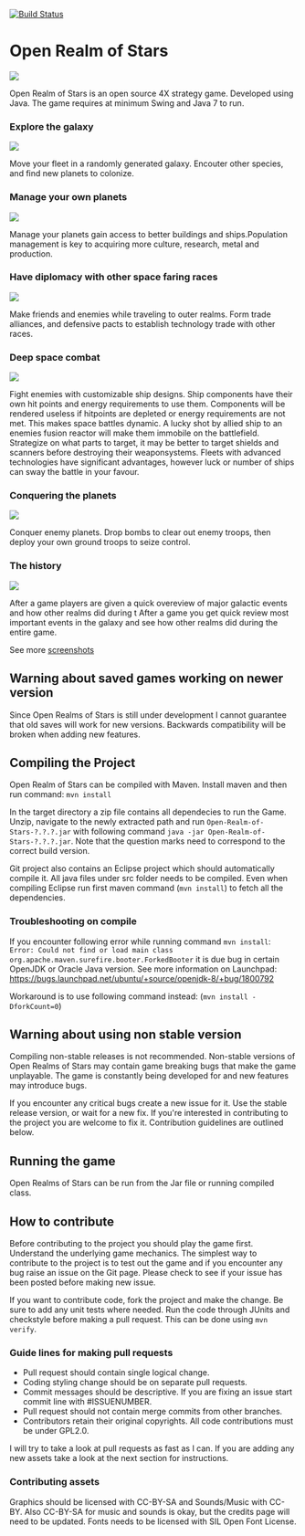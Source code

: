 [![Build Status](https://travis-ci.org/tuomount/Open-Realms-of-Stars.svg?branch=master)](https://travis-ci.org/tuomount/Open-Realms-of-Stars)

# Open Realm of Stars

![](https://github.com/tuomount/Open-Realms-of-Stars/raw/master/src/main/resources/resources/images/oros-logo128.png)

Open Realm of Stars is an open source 4X strategy game. Developed 
using Java. The game requires at minimum Swing and Java 7 to run.

### Explore the galaxy
![](https://github.com/tuomount/Open-Realms-of-Stars/raw/master/ArtModification/screenshots/starmap.png)

Move your fleet in a randomly generated galaxy. Encouter other species, and find new planets to colonize.

### Manage your own planets
![](https://github.com/tuomount/Open-Realms-of-Stars/raw/master/ArtModification/screenshots/planet.png)

Manage your planets gain access to better buildings and ships.Population management is key to acquiring more culture, research, metal and production.

### Have diplomacy with other space faring races
![](https://github.com/tuomount/Open-Realms-of-Stars/raw/master/ArtModification/screenshots/diplomacy.png)

Make friends and enemies while traveling to outer realms. Form trade alliances, and defensive pacts to establish technology trade with other races.

### Deep space combat
![](https://github.com/tuomount/Open-Realms-of-Stars/raw/master/ArtModification/screenshots/combat.png)

Fight enemies with customizable ship designs. Ship components have their own hit points and energy
requirements to use them. Components will be rendered useless if hitpoints are depleted or energy requirements are not met. This makes space battles dynamic. A lucky shot by allied ship to an enemies fusion reactor will make them immobile on the battlefield.
Strategize on what parts to target, it may be better to target shields and scanners before destroying their weaponsystems. Fleets with advanced technologies have significant advantages, however luck or number of ships can sway the battle in your favour.

### Conquering the planets
![](https://github.com/tuomount/Open-Realms-of-Stars/raw/master/ArtModification/screenshots/bombing.png)

Conquer enemy planets. Drop bombs to clear out enemy troops, then deploy your own ground troops to seize control.

### The history
![](https://github.com/tuomount/Open-Realms-of-Stars/raw/master/ArtModification/screenshots/history.png)

After a game players are given a quick overeview of major galactic events and how other realms did during t
After a game you get quick review most important events in the galaxy and see how other realms did
during the entire game.

See more [screenshots](https://github.com/tuomount/Open-Realms-of-Stars/tree/master/ArtModification/screenshots)

## Warning about saved games working on newer version

Since Open Realms of Stars is still under development I cannot guarantee that
old saves will work for new versions. Backwards compatibility will
be broken when adding new features.

## Compiling the Project

Open Realm of Stars can be compiled with Maven.
Install maven and then run command:
``mvn install``

In the target directory a zip file contains all dependecies to run the Game.
Unzip, navigate to the newly extracted path and run ``Open-Realm-of-Stars-?.?.?.jar``
with following command ``java -jar Open-Realm-of-Stars-?.?.?.jar``. Note that the question
marks need to correspond to the correct build version.

Git project also contains an Eclipse project which should automatically compile it.
All java files under src folder needs to be compiled. Even when compiling Eclipse
run first maven command (``mvn install``) to fetch all the dependencies.

### Troubleshooting on compile

If you encounter following error while running command ``mvn install``:
``Error: Could not find or load main class org.apache.maven.surefire.booter.ForkedBooter``
it is due bug in certain OpenJDK or Oracle Java version. See more information on Launchpad:
https://bugs.launchpad.net/ubuntu/+source/openjdk-8/+bug/1800792

Workaround is to use following command instead: (``mvn install -DforkCount=0``)

## Warning about using non stable version
Compiling non-stable releases is not recommended.
Non-stable versions of Open Realms of Stars may contain game breaking bugs that make the game unplayable.
The game is constantly being developed for and new features may introduce bugs.


If you encounter any critical bugs create a new issue for it. Use the stable release version, or wait for a new fix.
If you're interested in contributing to the project you are welcome to fix it. Contribution guidelines are outlined below.


## Running the game

Open Realms of Stars can be run from the Jar file or running compiled class.


## How to contribute

Before contributing to the project you should play the game first. Understand the underlying game mechanics.
The simplest way to contribute to the project is to test out the game and if you encounter any bug raise an issue on the Git page. 
Please check to see if your issue has been posted before making new issue.

If you want to contribute code, fork the project and make the change. Be sure to add any unit tests where needed.
Run the code through JUnits and checkstyle before making a pull request. This can be done using ``mvn verify``.

### Guide lines for making pull requests

 * Pull request should contain single logical change. 
 * Coding styling change should be on separate pull requests.
 * Commit messages should be descriptive. If you are fixing an issue start commit line with #ISSUENUMBER.
 * Pull request should not contain merge commits from other branches.
 * Contributors retain their original copyrights. All code contributions must be under GPL2.0.
 
I will try to take a look at pull requests as fast as I can. 
If you are adding any new assets take a look at the next section for instructions.

### Contributing assets

Graphics should be licensed with CC-BY-SA and Sounds/Music with CC-BY. Also CC-BY-SA
for music and sounds is okay, but the credits page will need to be updated.
Fonts needs to be licensed with SIL Open Font License.

